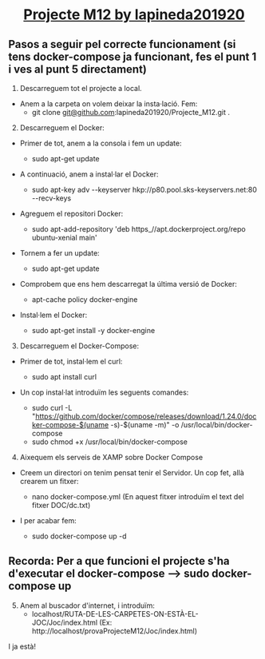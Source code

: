 <h1 align="center" style="text-decoration:underline">Projecte M12 by lapineda201920</h1>

## Pasos a seguir pel correcte funcionament (si tens docker-compose ja funcionant, fes el punt 1 i ves al punt 5 directament)


1. Descarreguem tot el projecte a local.
- Anem  a la carpeta on volem deixar la insta·lació. Fem:
	-  git clone git@github.com:lapineda201920/Projecte_M12.git .

2. Descarreguem el Docker:
- Primer de tot, anem a la consola i fem un update:
	- sudo apt-get update

- A continuació, anem a instal·lar el Docker:
	- sudo apt-key adv --keyserver hkp://p80.pool.sks-keyservers.net:80 --recv-keys

- Agreguem el repositori Docker:
	- sudo apt-add-repository 'deb https_//apt.dockerproject.org/repo ubuntu-xenial main'

- Tornem a fer un update:
	- sudo apt-get update

- Comprobem que ens hem descarregat la última versió de Docker:
	- apt-cache policy docker-engine

- Instal·lem el Docker:
	- sudo apt-get install -y docker-engine


3. Descarreguem el Docker-Compose:
- Primer de tot, instal·lem el curl:
	- sudo apt install curl

- Un cop instal·lat  introduïm les seguents comandes:
	- sudo curl -L "https://github.com/docker/compose/releases/download/1.24.0/docker-compose-$(uname -s)-$(uname -m)" -o /usr/local/bin/docker-compose
	- sudo chmod +x /usr/local/bin/docker-compose

4. Aixequem els serveis de XAMP sobre Docker Compose
- Creem un directori on tenim pensat tenir el Servidor. Un cop fet, allà crearem un fitxer:
	- nano docker-compose.yml (En aquest fitxer introduïm el text del fitxer DOC/dc.txt)

- I per acabar fem:
	- sudo docker-compose up -d

## Recorda: Per a que funcioni el projecte s'ha d'executar el docker-compose --> sudo docker-compose up

5. Anem al buscador d'internet, i introduïm:
	- localhost/RUTA-DE-LES-CARPETES-ON-ESTÀ-EL-JOC/Joc/index.html (Ex: http://localhost/provaProjecteM12/Joc/index.html)


I ja està!

